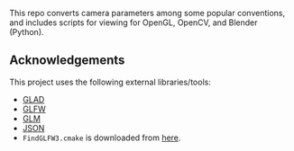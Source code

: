 This repo converts camera parameters among some popular conventions, and includes scripts for viewing for OpenGL, OpenCV, and Blender (Python).

## Acknowledgements
This project uses the following external libraries/tools:
- [GLAD](https://github.com/Dav1dde/glad)
- [GLFW](https://github.com/glfw/glfw.git)
- [GLM](https://github.com/g-truc/glm.git)
- [JSON](https://github.com/nlohmann/json.git)
- `FindGLFW3.cmake` is downloaded from [here](https://github.com/JoeyDeVries/LearnOpenGL/blob/master/cmake/modules/FindGLFW3.cmake).
